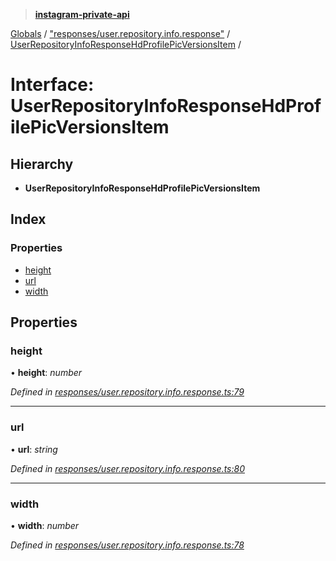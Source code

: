 > **[instagram-private-api](../README.md)**

[Globals](../README.md) / ["responses/user.repository.info.response"](../modules/_responses_user_repository_info_response_.md) / [UserRepositoryInfoResponseHdProfilePicVersionsItem](_responses_user_repository_info_response_.userrepositoryinforesponsehdprofilepicversionsitem.md) /

# Interface: UserRepositoryInfoResponseHdProfilePicVersionsItem

## Hierarchy

* **UserRepositoryInfoResponseHdProfilePicVersionsItem**

## Index

### Properties

* [height](_responses_user_repository_info_response_.userrepositoryinforesponsehdprofilepicversionsitem.md#height)
* [url](_responses_user_repository_info_response_.userrepositoryinforesponsehdprofilepicversionsitem.md#url)
* [width](_responses_user_repository_info_response_.userrepositoryinforesponsehdprofilepicversionsitem.md#width)

## Properties

###  height

• **height**: *number*

*Defined in [responses/user.repository.info.response.ts:79](https://github.com/dilame/instagram-private-api/blob/3e16058/src/responses/user.repository.info.response.ts#L79)*

___

###  url

• **url**: *string*

*Defined in [responses/user.repository.info.response.ts:80](https://github.com/dilame/instagram-private-api/blob/3e16058/src/responses/user.repository.info.response.ts#L80)*

___

###  width

• **width**: *number*

*Defined in [responses/user.repository.info.response.ts:78](https://github.com/dilame/instagram-private-api/blob/3e16058/src/responses/user.repository.info.response.ts#L78)*